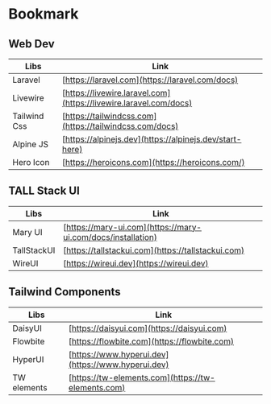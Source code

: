 # Bookmark

## Web Dev

| Libs | Link |
| - | - |
| Laravel | [https://laravel.com](https://laravel.com/docs) |
| Livewire | [https://livewire.laravel.com](https://livewire.laravel.com/docs) |
| Tailwind Css | [https://tailwindcss.com](https://tailwindcss.com/docs) |
| Alpine JS | [https://alpinejs.dev](https://alpinejs.dev/start-here) |
| Hero Icon | [https://heroicons.com](https://heroicons.com/) |

## TALL Stack UI

| Libs | Link |
| - | - |
| Mary UI | [https://mary-ui.com](https://mary-ui.com/docs/installation) |
| TallStackUI | [https://tallstackui.com](https://tallstackui.com) |
| WireUI | [https://wireui.dev](https://wireui.dev) |

## Tailwind Components
| Libs | Link |
| - | - |
| DaisyUI | [https://daisyui.com](https://daisyui.com) |
| Flowbite | [https://flowbite.com](https://flowbite.com) |
| HyperUI | [https://www.hyperui.dev](https://www.hyperui.dev) |
| TW elements | [https://tw-elements.com](https://tw-elements.com) |
